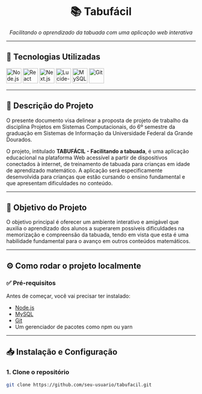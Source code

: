 <h1 align="center">
  📚 Tabufácil
</h1>

<p align="center">
  <i>Facilitando o aprendizado da tabuada com uma aplicação web interativa</i>
</p>

---

## 🚀 Tecnologias Utilizadas

<p align="left">
  <img src="https://cdn.jsdelivr.net/gh/devicons/devicon/icons/nodejs/nodejs-original.svg" width="40" alt="Node.js" />
  <img src="https://cdn.jsdelivr.net/gh/devicons/devicon/icons/react/react-original.svg" width="40" alt="React" />
  <img src="https://cdn.jsdelivr.net/gh/devicons/devicon/icons/nextjs/nextjs-original.svg" width="40" alt="Next.js" />
  <img src="https://raw.githubusercontent.com/tabler/tabler-icons/master/icons/brand-github.svg" width="40" alt="Lucide-react (ícone genérico)" />
  <img src="https://cdn.jsdelivr.net/gh/devicons/devicon/icons/mysql/mysql-original.svg" width="40" alt="MySQL" />
  <img src="https://cdn.jsdelivr.net/gh/devicons/devicon/icons/git/git-original.svg" width="40" alt="Git" />
</p>

---

## 📖 Descrição do Projeto

O presente documento visa delinear a proposta de projeto de trabalho da disciplina Projetos em Sistemas Computacionais, do 6º semestre da graduação em Sistemas de Informação da Universidade Federal da Grande Dourados.

O projeto, intitulado **TABUFÁCIL - Facilitando a tabuada**, é uma aplicação educacional na plataforma Web acessível a partir de dispositivos conectados à internet, de treinamento de tabuada para crianças em idade de aprendizado matemático. A aplicação será especificamente desenvolvida para crianças que estão cursando o ensino fundamental e que apresentam dificuldades no conteúdo.

---

## 🎯 Objetivo do Projeto

O objetivo principal é oferecer um ambiente interativo e amigável que auxilia o aprendizado dos alunos a superarem possíveis dificuldades na memorização e compreensão da tabuada, tendo em vista que esta é uma habilidade fundamental para o avanço em outros conteúdos matemáticos.

---

## ⚙️ Como rodar o projeto localmente

### ✅ Pré-requisitos

Antes de começar, você vai precisar ter instalado:

- [Node.js](https://nodejs.org/)
- [MySQL](https://www.mysql.com/)
- [Git](https://git-scm.com/)
- Um gerenciador de pacotes como npm ou yarn

---

## 📥 Instalação e Configuração

### 1. Clone o repositório

```bash
git clone https://github.com/seu-usuario/tabufacil.git
